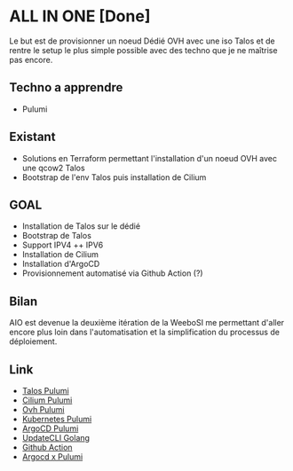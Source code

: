 # ALL IN ONE [Done]

Le but est de provisionner un noeud Dédié OVH avec une iso Talos et de rentre le setup le plus simple possible avec des techno que je ne maîtrise pas encore.

## Techno a apprendre

- Pulumi

## Existant

- Solutions en Terraform permettant l'installation d'un noeud OVH avec une qcow2 Talos
- Bootstrap de l'env Talos puis installation de Cilium

## GOAL

- Installation de Talos sur le dédié
- Bootstrap de Talos
- Support IPV4 ++ IPV6
- Installation de Cilium
- Installation d'ArgoCD
- Provisionnement automatisé via Github Action (?)

## Bilan

AIO est devenue la deuxième itération de la WeeboSI me permettant d'aller encore plus loin dans l'automatisation et la simplification du processus de déploiement.

## Link

- [Talos Pulumi](https://www.pulumi.com/registry/packages/talos/)
- [Cilium Pulumi](https://www.pulumi.com/registry/packages/cilium/)
- [Ovh Pulumi](https://www.pulumi.com/registry/packages/ovh/)
- [Kubernetes Pulumi](https://www.pulumi.com/registry/packages/kubernetes/)
- [ArgoCD Pulumi](https://www.pulumi.com/registry/packages/argocd/)
- [UpdateCLI Golang](https://www.updatecli.io/docs/plugins/autodiscovery/golang/)
- [Github Action](https://www.pulumi.com/docs/iac/using-pulumi/continuous-delivery/github-actions/)
- [Argocd x Pulumi](https://www.pulumi.com/docs/iac/using-pulumi/continuous-delivery/argocd/)
